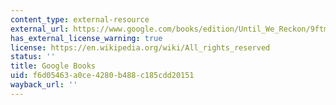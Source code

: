 ```yaml
---
content_type: external-resource
external_url: https://www.google.com/books/edition/Until_We_Reckon/9ftmDwAAQBAJ?hl=en&gbpv=1
has_external_license_warning: true
license: https://en.wikipedia.org/wiki/All_rights_reserved
status: ''
title: Google Books
uid: f6d05463-a0ce-4280-b488-c185cdd20151
wayback_url: ''
---
```

